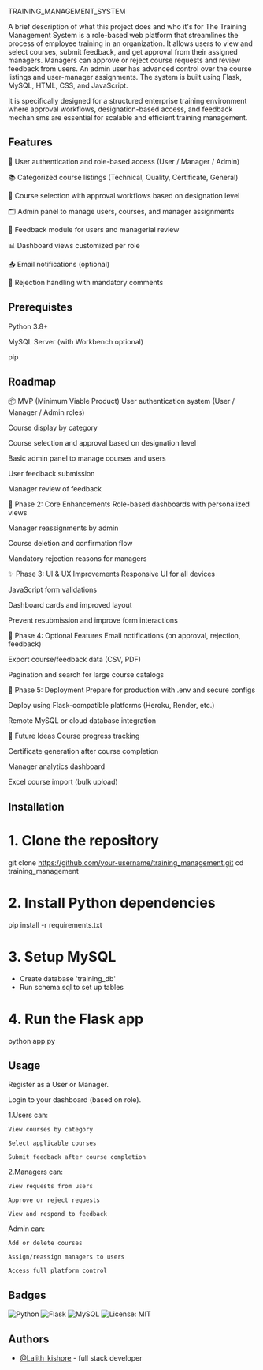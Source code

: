 TRAINING_MANAGEMENT_SYSTEM

A brief description of what this project does and who it's for
The Training Management System is a role-based web platform that streamlines the process of employee training in an organization. It allows users to view and select courses, submit feedback, and get approval from their assigned managers. Managers can approve or reject course requests and review feedback from users. An admin user has advanced control over the course listings and user-manager assignments. The system is built using Flask, MySQL, HTML, CSS, and JavaScript.

It is specifically designed for a structured enterprise training environment where approval workflows, designation-based access, and feedback mechanisms are essential for scalable and efficient training management.



## Features

🔐 User authentication and role-based access (User / Manager / Admin)

📚 Categorized course listings (Technical, Quality, Certificate, General)

📨 Course selection with approval workflows based on designation level

🗂 Admin panel to manage users, courses, and manager assignments

📝 Feedback module for users and managerial review

📊 Dashboard views customized per role

📤 Email notifications (optional)

🚫 Rejection handling with mandatory comments




## Prerequistes
Python 3.8+

MySQL Server (with Workbench optional)

pip
## Roadmap

📦 MVP (Minimum Viable Product)
User authentication system (User / Manager / Admin roles)

Course display by category

Course selection and approval based on designation level

Basic admin panel to manage courses and users

User feedback submission

Manager review of feedback

🎯 Phase 2: Core Enhancements
Role-based dashboards with personalized views

Manager reassignments by admin

Course deletion and confirmation flow

Mandatory rejection reasons for managers

✨ Phase 3: UI & UX Improvements
Responsive UI for all devices

JavaScript form validations

Dashboard cards and improved layout

Prevent resubmission and improve form interactions

📨 Phase 4: Optional Features
Email notifications (on approval, rejection, feedback)

Export course/feedback data (CSV, PDF)

Pagination and search for large course catalogs

🚀 Phase 5: Deployment
Prepare for production with .env and secure configs

Deploy using Flask-compatible platforms (Heroku, Render, etc.)

Remote MySQL or cloud database integration

🔮 Future Ideas
Course progress tracking

Certificate generation after course completion

Manager analytics dashboard

Excel course import (bulk upload)


## Installation

# 1. Clone the repository
git clone https://github.com/your-username/training_management.git
cd training_management

# 2. Install Python dependencies
pip install -r requirements.txt

# 3. Setup MySQL
- Create database 'training_db'
- Run schema.sql to set up tables

# 4. Run the Flask app
python app.py
    
## Usage
Register as a User or Manager.

Login to your dashboard (based on role).

1.Users can:

    View courses by category

    Select applicable courses

    Submit feedback after course completion

2.Managers can:

    View requests from users

    Approve or reject requests

    View and respond to feedback

Admin can:

    Add or delete courses

    Assign/reassign managers to users

    Access full platform control
## Badges

![Python](https://img.shields.io/badge/Python-3.8+-blue.svg)
![Flask](https://img.shields.io/badge/Flask-2.x-green.svg)
![MySQL](https://img.shields.io/badge/Database-MySQL-orange.svg)
![License: MIT](https://img.shields.io/badge/License-MIT-yellow.svg)



## Authors

- [@Lalith_kishore](https://www.github.com/Lalith-05) - full stack developer


